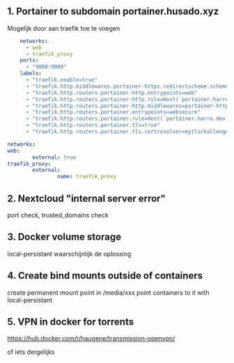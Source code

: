 ## 1. Portainer to subdomain portainer.husado.xyz

Mogelijk door aan traefik toe te voegen

```yaml
    networks:
      - web
      - traefik_proxy
    ports: 
      - "9000:9000"
    labels:
      - "traefik.enable=true"
      - "traefik.http.middlewares.portainer-https.redirectscheme.scheme=https"
      - "traefik.http.routers.portainer-http.entrypoints=web"
      - "traefik.http.routers.portainer-http.rule=Host(`portainer.harro.dev`)"
      - "traefik.http.routers.portainer-http.middlewares=portainer-https@docker"
      - "traefik.http.routers.portainer.entrypoints=websecure"
      - "traefik.http.routers.portainer.rule=Host(`portainer.harro.dev`)"
      - "traefik.http.routers.portainer.tls=true"
      - "traefik.http.routers.portainer.tls.certresolver=mytlschallenge"
```

```yaml
networks:
web:
        external: true
traefik_proxy:
        external:
                name: traefik_proxy
```

## 2. Nextcloud "internal server error"

port check, trusted_domains check

## 3. Docker volume storage

local-persistant waarschijnlijk de oplossing

## 4. Create bind mounts outside of containers

create permanent mount point in /media/xxx point containers to it with local-persistant

## 5. VPN in docker for torrents

https://hub.docker.com/r/haugene/transmission-openvpn/

of iets dergelijks